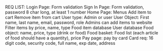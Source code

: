 REQ LIST:
Login Page: Form validation
Sign In Page: Form validation, password 8 char long, at least 1 number
Home Page: Menus
Add item to cart
Remove item from cart
User type: Admin or user
User Object: First name, last name, email, password, role
Admins can add items to website
Filter items by price, name, type
Food item database
User database
Food object: name, price, type (drink or food)
Food basket: Food list (each article of food should have a quantity), price
Pay page: pay by card
Card req: 16 digit code, security code, full name, exp date, address
